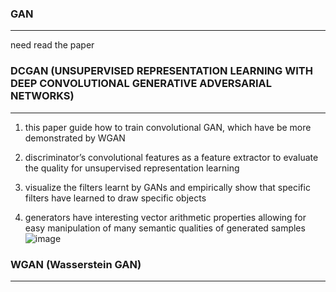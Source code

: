 ### GAN 
--------
need read the paper





### DCGAN (UNSUPERVISED REPRESENTATION LEARNING WITH DEEP CONVOLUTIONAL GENERATIVE ADVERSARIAL NETWORKS)
-----
1. this paper guide how to train convolutional GAN, which have be more demonstrated by WGAN    

2. discriminator’s convolutional features as a feature extractor to evaluate the quality for unsupervised representation learning     

3. visualize the filters learnt by GANs and empirically show that specific filters have learned to draw specific objects    

4. generators have interesting vector arithmetic properties allowing for easy manipulation of many semantic qualities of generated samples   
![image](https://user-images.githubusercontent.com/19379550/65681697-037bd080-e08c-11e9-9cb2-56c8dff8471e.png)


### WGAN (Wasserstein GAN)
-----
